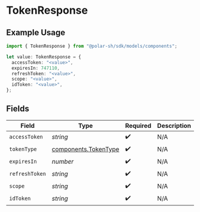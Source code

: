 # TokenResponse

## Example Usage

```typescript
import { TokenResponse } from "@polar-sh/sdk/models/components";

let value: TokenResponse = {
  accessToken: "<value>",
  expiresIn: 747110,
  refreshToken: "<value>",
  scope: "<value>",
  idToken: "<value>",
};
```

## Fields

| Field                                                        | Type                                                         | Required                                                     | Description                                                  |
| ------------------------------------------------------------ | ------------------------------------------------------------ | ------------------------------------------------------------ | ------------------------------------------------------------ |
| `accessToken`                                                | *string*                                                     | :heavy_check_mark:                                           | N/A                                                          |
| `tokenType`                                                  | [components.TokenType](../../models/components/tokentype.md) | :heavy_check_mark:                                           | N/A                                                          |
| `expiresIn`                                                  | *number*                                                     | :heavy_check_mark:                                           | N/A                                                          |
| `refreshToken`                                               | *string*                                                     | :heavy_check_mark:                                           | N/A                                                          |
| `scope`                                                      | *string*                                                     | :heavy_check_mark:                                           | N/A                                                          |
| `idToken`                                                    | *string*                                                     | :heavy_check_mark:                                           | N/A                                                          |
